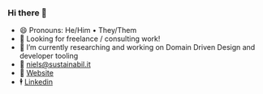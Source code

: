 ### Hi there 👋

- 😄  Pronouns: He/Him • They/Them
- :eyes: Looking for freelance / consulting work!
- 🔭  I’m currently researching and working on Domain Driven Design and developer tooling
- 📧  niels@sustainabil.it
- 🔗  [Website](https://sustainabil.it)
- 🕴️  [Linkedin](https://www.linkedin.com/in/niels-mokkenstorm-a7714811b/)
